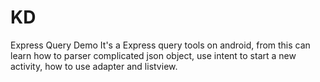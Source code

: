 # KD
Express Query Demo
It's a Express query tools on android, from this can learn how to parser complicated json object, use intent to start a new activity,
how to use adapter and listview.
